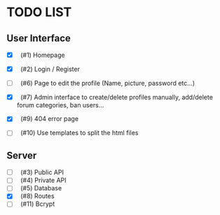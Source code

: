# TODO LIST

## User Interface

- [x] &nbsp; (#1) Homepage
- [x] &nbsp; (#2) Login / Register
- [ ] &nbsp; (#6) Page to edit the profile (Name, picture, password etc...)
- [x] &nbsp; (#7) Admin interface to create/delete profiles manually, 
  add/delete forum categories, ban users...
- [x] &nbsp; (#9) 404 error page
- [ ] &nbsp; (#10) Use templates to split the html files


## Server

- [ ] &nbsp; (#3) Public API
- [ ] &nbsp; (#4) Private API
- [ ] &nbsp; (#5) Database
- [x] &nbsp; (#8) Routes
- [ ] &nbsp; (#11) Bcrypt
